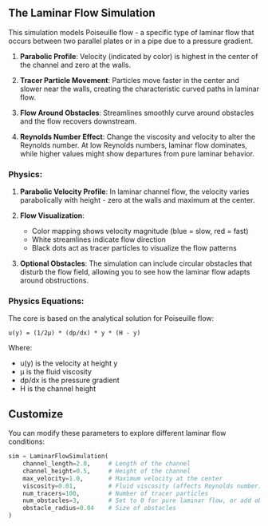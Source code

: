 ## The Laminar Flow Simulation

This simulation models Poiseuille flow - a specific type of laminar flow that occurs between two parallel plates or in a pipe due to a pressure gradient.

1. **Parabolic Profile**: Velocity (indicated by color) is highest in the center of the channel and zero at the walls.

2. **Tracer Particle Movement**: Particles move faster in the center and slower near the walls, creating the characteristic curved paths in laminar flow.

3. **Flow Around Obstacles**: Streamlines smoothly curve around obstacles and the flow recovers downstream.

4. **Reynolds Number Effect**: Change the viscosity and velocity to alter the Reynolds number. At low Reynolds numbers, laminar flow dominates, while higher values might show departures from pure laminar behavior.

### Physics:

1. **Parabolic Velocity Profile**: In laminar channel flow, the velocity varies parabolically with height - zero at the walls and maximum at the center.

2. **Flow Visualization**:

   - Color mapping shows velocity magnitude (blue = slow, red = fast)
   - White streamlines indicate flow direction
   - Black dots act as tracer particles to visualize the flow patterns

3. **Optional Obstacles**: The simulation can include circular obstacles that disturb the flow field, allowing you to see how the laminar flow adapts around obstructions.

### Physics Equations:

The core is based on the analytical solution for Poiseuille flow:

```
u(y) = (1/2μ) * (dp/dx) * y * (H - y)
```

Where:

- u(y) is the velocity at height y
- μ is the fluid viscosity
- dp/dx is the pressure gradient
- H is the channel height

## Customize

You can modify these parameters to explore different laminar flow conditions:

```python
sim = LaminarFlowSimulation(
    channel_length=2.0,     # Length of the channel
    channel_height=0.5,     # Height of the channel
    max_velocity=1.0,       # Maximum velocity at the center
    viscosity=0.01,         # Fluid viscosity (affects Reynolds number)
    num_tracers=100,        # Number of tracer particles
    num_obstacles=3,        # Set to 0 for pure laminar flow, or add obstacles
    obstacle_radius=0.04    # Size of obstacles
)
```
